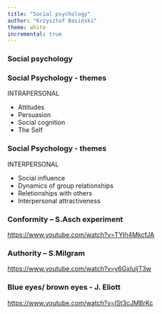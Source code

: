 ```yaml
---
title: "Social psychology"
author: "Krzysztof Basiński"
theme: white
incremental: true
---
```



### Social psychology

### Social Psychology - themes
INTRAPERSONAL

- Attitudes
- Persuasion
- Social cognition
- The Self

### Social Psychology - themes
INTERPERSONAL

- Social influence
- Dynamics of group relationships
- Reletionships with others
- Interpersonal attractiveness

### Conformity – S.Asch experiment

<https://www.youtube.com/watch?v=TYIh4MkcfJA>

### Authority – S.Milgram

<https://www.youtube.com/watch?v=y6GxIuljT3w>

### Blue eyes/ brown eyes - J. Eliott

<https://www.youtube.com/watch?v=ISt3cJMBrKc>